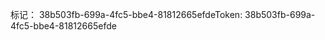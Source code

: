 <span data-ttu-id="5cdb2-101">标记： 38b503fb-699a-4fc5-bbe4-81812665efde</span><span class="sxs-lookup"><span data-stu-id="5cdb2-101">Token: 38b503fb-699a-4fc5-bbe4-81812665efde</span></span>